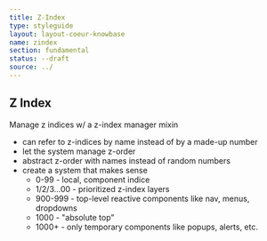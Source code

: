 ```yaml
---
title: Z-Index
type: styleguide
layout: layout-coeur-knowbase
name: zindex
section: fundamental
status: --draft
source: ../
---
```



<main markdown="1">

## Z Index

Manage z indices w/ a z-index manager mixin

- can refer to z-indices by name instead of by a made-up number
- let the system manage z-order
- abstract z-order with names instead of random numbers
- create a system that makes sense
  - 0-99 - local, component indice
  - 1/2/3...00 - prioritized z-index layers
  - 900-999 - top-level reactive components like nav, menus, dropdowns
  - 1000 - "absolute top"
  - 1000+ - only temporary components like popups, alerts, etc.

</main>